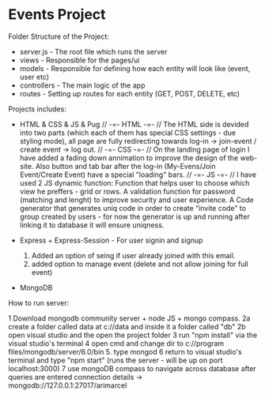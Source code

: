 # Events Project

Folder Structure of the Project:
- server.js - The root file which runs the server
- views - Responsible for the pages/ui
- models - Responsible for defining how each entity will look like (event, user etc)
- controllers - The main logic of the app
- routes - Setting up routes for each entity (GET, POST, DELETE, etc)

Projects includes:

- HTML & CSS & JS & Pug
// -=- HTML -=- //
The HTML side is devided into two parts (which each of them has special CSS settings - due styling mode), all page are fully redirecting towards log-in -> join-event / create event -> log out.
// -=- CSS -=- //
On the landing page of login I have added a fading down annimation to improve the design of the web-site. Also button and tab bar after the log-in (My-Evens/Join Event/Create Event) have a special "loading" bars.
// -=- JS -=- //
I have used 2 JS dynamic function:
Function that helps user to choose which view he preffers - grid or rows.
A validation function for password (matching and lenght) to improve security and user experience.
A Code generator that generates uniq code in order to create "invite code" to group created by users - for now the generator is up and running after linking it to database it will ensure uniqness.


- Express + Express-Session - For user signin and signup
    1. Added an option of seing if user already joined with this email.
    2. added option to manage event (delete and not allow joining for full event)
- MongoDB

How to run server:

1 Download mongodb community server + node JS + mongo compass. 
2a create a folder called data at c://data and inside it a folder called "db"
2b open visual studio and the open the project folder
3 run "npm install" via the visual studio's terminal
4 open cmd and change dir to c://program files/mongodb/server/6.0/bin 
5. type mongod
6 return to visual studio's terminal and type "npm start" (runs the server - will be up on port localhost:3000)
7 use mongoDB compass to navigate across database after queries are entered connection details -> mongodb://127.0.0.1:27017/arimarcel